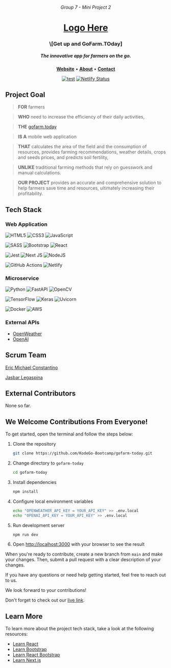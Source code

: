 <h6 align="center">
    <span>Group 7 - Mini Project 2</span>
</h6>

<h1 align="center">
    <span><a href="https://gofarm.today">Logo Here</a></span>
</h1>

<h3 align="center">
    \[Get up and GoFarm.TOday]
</h3>

<h5 align="center">
    <div style="display: inline">
        The innovative app for farmers on the go.
    </div>
</h5>

<p align="center">
    <a href="https://gofarm.today"><b>Website</b></a> •
    <a href="https://gofarm.today/about"><b>About</b></a> •
    <a href="https://gofarm.today/contact"><b>Contact</b></a>
</p>

<div align="center">

[![test](https://github.com/KodeGo-Bootcamp/gofarm-today/actions/workflows/test.yml/badge.svg)](https://github.com/KodeGo-Bootcamp/gofarm-today/actions/workflows/test.yml)
[![Netlify Status](https://api.netlify.com/api/v1/badges/51e2b4a5-e430-42f8-9188-8cc09b596268/deploy-status)](https://app.netlify.com/sites/gofarm-today/deploys)

</div>

## Project Goal

> **FOR** farmers

> **WHO** need to increase the efficiency of their daily activities,

> **THE** [gofarm.today](https://gofarm.today)

> **IS A** mobile web application

> **THAT** calculates the area of the field and the consumption of resources, provides farming recommendations, weather details, crops and seeds prices, and predicts soil fertility,

> **UNLIKE** traditional farming methods that rely on guesswork and manual calculations.

> **OUR PROJECT** provides an accurate and comprehensive solution to help farmers save time and resources, ultimately increasing their profitability.

## Tech Stack

### Web Application

![HTML5](https://img.shields.io/badge/html5-%23E34F26.svg?style=for-the-badge&logo=html5&logoColor=white)
![CSS3](https://img.shields.io/badge/css3-%231572B6.svg?style=for-the-badge&logo=css3&logoColor=white)
![JavaScript](https://img.shields.io/badge/javascript-%23323330.svg?style=for-the-badge&logo=javascript&logoColor=%23F7DF1E)

![SASS](https://img.shields.io/badge/SASS-hotpink.svg?style=for-the-badge&logo=SASS&logoColor=white)
![Bootstrap](https://img.shields.io/badge/bootstrap-%23563D7C.svg?style=for-the-badge&logo=bootstrap&logoColor=white)
![React](https://img.shields.io/badge/react-%2320232a.svg?style=for-the-badge&logo=react&logoColor=%2361DAFB)

![Jest](https://img.shields.io/badge/-jest-%23C21325?style=for-the-badge&logo=jest&logoColor=white)
![Next JS](https://img.shields.io/badge/Next-black?style=for-the-badge&logo=next.js&logoColor=white)
![NodeJS](https://img.shields.io/badge/node.js-6DA55F?style=for-the-badge&logo=node.js&logoColor=white)

![GitHub Actions](https://img.shields.io/badge/github%20actions-%232671E5.svg?style=for-the-badge&logo=githubactions&logoColor=white)
![Netlify](https://img.shields.io/badge/netlify-%23000000.svg?style=for-the-badge&logo=netlify&logoColor=#00C7B7)

### Microservice

![Python](https://img.shields.io/badge/python-3670A0?style=for-the-badge&logo=python&logoColor=ffdd54)
![FastAPI](https://img.shields.io/badge/FastAPI-005571?style=for-the-badge&logo=fastapi)
![OpenCV](https://img.shields.io/badge/opencv-%23white.svg?style=for-the-badge&logo=opencv&logoColor=white)

![TensorFlow](https://img.shields.io/badge/TensorFlow-%23FF6F00.svg?style=for-the-badge&logo=TensorFlow&logoColor=white)
![Keras](https://img.shields.io/badge/Keras-%23D00000.svg?style=for-the-badge&logo=Keras&logoColor=white)
![Uvicorn](https://img.shields.io/badge/uvicorn-4051B5.svg?style=for-the-badge&logo=gunicorn&logoColor=white)

![Docker](https://img.shields.io/badge/docker-%230db7ed.svg?style=for-the-badge&logo=docker&logoColor=white)
![AWS](https://img.shields.io/badge/AWS-%23FF9900.svg?style=for-the-badge&logo=amazon-aws&logoColor=white)

### External APIs

- [OpenWeather](https://openweathermap.org)
- [OpenAI](https://openai.com)

## Scrum Team

[Eric Michael Constantino](https://github.com/aeuhim)

[Jasbar Legaspina](https://github.com/justjazzed)

## External Contributors

None so far.

## We Welcome Contributions From Everyone!

To get started, open the terminal and follow the steps below:

1. Clone the repository
    ```bash
    git clone https://github.com/KodeGo-Bootcamp/gofarm-today.git
    ```

2. Change directory to `gofarm-today`
    ```bash
    cd gofarm-today
    ```

3. Install dependencies
    ```bash
    npm install
    ```

4. Configure local environment variables
    ```bash
    echo "OPENWEATHER_API_KEY = YOUR_API_KEY" >> .env.local
    echo "OPENAI_API_KEY = YOUR_API_KEY" >> .env.local
    ```

5. Run development server
    ```bash
    npm run dev
    ```

6. Open [http://localhost:3000](http://localhost:3000) with your browser to see the result

When you're ready to contribute, create a new branch from `main` and make your changes. Then, submit a pull request with a clear description of your changes.

If you have any questions or need help getting started, feel free to reach out to us.

We look forward to your contributions!

Don't forget to check out our [live link](https://gofarm.today).

## Learn More

To learn more about the project tech stack, take a look at the following resources:
- [Learn React](https://react.dev/learn)
- [Learn Bootstrap](https://getbootstrap.com/docs/5.2)
- [Learn React Bootstrap ](https://react-bootstrap.github.io/getting-started/introduction)
- [Learn Next.js](https://nextjs.org/learn)
